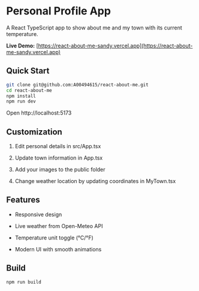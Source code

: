 # Personal Profile App

A React TypeScript app to show about me and my town with its current temperature.

**Live Demo:** [https://react-about-me-sandy.vercel.app](https://react-about-me-sandy.vercel.app)

## Quick Start

```bash
git clone git@github.com:A00494615/react-about-me.git
cd react-about-me
npm install
npm run dev
```

Open http://localhost:5173

## Customization
1. Edit personal details in src/App.tsx

2. Update town information in App.tsx

3. Add your images to the public folder

4. Change weather location by updating coordinates in MyTown.tsx

## Features
- Responsive design

- Live weather from Open-Meteo API

- Temperature unit toggle (°C/°F)

- Modern UI with smooth animations

## Build
```bash
npm run build
```